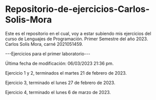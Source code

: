 # Repositorio-de-ejercicios-Carlos-Solis-Mora
Este es el repositorio en el cual, voy a estar subiendo mis ejercicios del curso de Lenguajes de Programación. Primer Semestre del año 2023. Carlos Solís Mora, carné 2021051459.

---Ejercicios para el primer laboratorio---

Última fecha de modificación:  06/03/2023 21:36 pm.

Ejercicio 1 y 2, terminados el martes 21 de febrero de 2023.

Ejercicio 3,  terminado el lunes 27 de febrero de 2023.

Ejercicio 4, terminado el lunes 6 de marzo de 2023.
